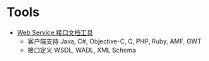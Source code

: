 # Tools

* [Web Service 接口文档工具](https://github.com/stoicflame/enunciate)
  * 客户端支持 Java, C#, Objective-C, C, PHP, Ruby, AMF, GWT
  * 接口定义 WSDL, WADL, XML Schema
